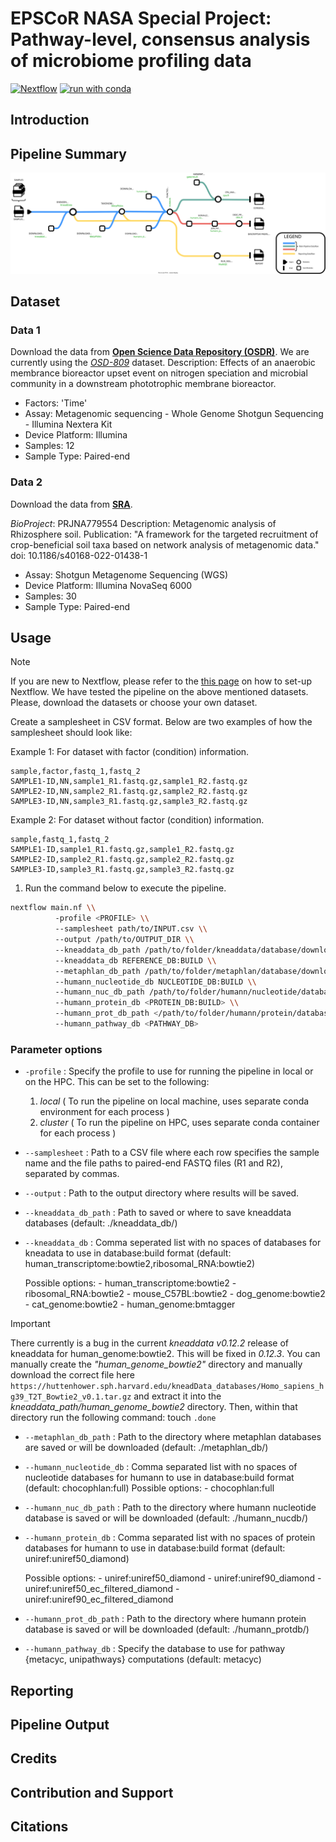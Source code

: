 # EPSCoR NASA Special Project: Pathway-level, consensus analysis of microbiome profiling data

[![Nextflow](https://img.shields.io/badge/nextflow%20DSL2-%E2%89%A524.04.2-23aa62.svg)](https://www.nextflow.io/)
[![run with conda](http://img.shields.io/badge/run%20with-conda-3EB049?labelColor=000000&logo=anaconda)](https://docs.conda.io/en/latest/)


## Introduction

## Pipeline Summary

![](images/pipeline.svg)

## Dataset

### Data 1

Download the data from [**Open Science Data Repository (OSDR)**](https://www.nasa.gov/osdr/). We are currently using the [_OSD-809_](https://osdr.nasa.gov/bio/repo/data/studies/OSD-809) dataset.
Description: Effects of an anaerobic membrance bioreactor upset event on nitrogen speciation and microbial community in a downstream phototrophic membrane bioreactor.

* Factors: 'Time'
* Assay: Metagenomic sequencing - Whole Genome Shotgun Sequencing - Illumina Nextera Kit
* Device Platform: Illumina
* Samples: 12
* Sample Type: Paired-end

### Data 2

Download the data from [**SRA**](https://www.ncbi.nlm.nih.gov/sra?linkname=bioproject_sra_all&from_uid=779554).

_BioProject_: PRJNA779554
Description: Metagenomic analysis of Rhizosphere soil. 
Publication: "A framework for the targeted recruitment of crop-beneficial soil taxa based on network analysis of metagenomic data." doi: 10.1186/s40168-022-01438-1

* Assay: Shotgun Metagenome Sequencing (WGS)
* Device Platform: Illumina NovaSeq 6000
* Samples: 30
* Sample Type: Paired-end

## Usage

> [!NOTE]
> If you are new to Nextflow, please refer to the [this page](https://nextflow.io/docs/latest/install.html) on how to set-up Nextflow.
> We have tested the pipeline on the above mentioned datasets. Please, download the datasets or choose your own dataset.

Create a samplesheet in CSV format. Below are two examples of how the samplesheet should look like:
  
  Example 1: For dataset with factor (condition) information.

  ```csv
  sample,factor,fastq_1,fastq_2
  SAMPLE1-ID,NN,sample1_R1.fastq.gz,sample1_R2.fastq.gz
  SAMPLE2-ID,NN,sample2_R1.fastq.gz,sample2_R2.fastq.gz
  SAMPLE3-ID,NN,sample3_R1.fastq.gz,sample3_R2.fastq.gz
  ```

  Example 2: For dataset without factor (condition) information.

  ```csv
  sample,fastq_1,fastq_2
  SAMPLE1-ID,sample1_R1.fastq.gz,sample1_R2.fastq.gz
  SAMPLE2-ID,sample2_R1.fastq.gz,sample2_R2.fastq.gz
  SAMPLE3-ID,sample3_R1.fastq.gz,sample3_R2.fastq.gz
  ```

1. Run the command below to execute the pipeline.

  ```bash
nextflow main.nf \\
            -profile <PROFILE> \\
            --samplesheet path/to/INPUT.csv \\
            --output /path/to/OUTPUT_DIR \\
            --kneaddata_db_path /path/to/folder/kneaddata/database/download/ \\
            --kneaddata_db REFERENCE_DB:BUILD \\
            --metaphlan_db_path /path/to/folder/metaphlan/database/download \\
            --humann_nucleotide_db NUCLEOTIDE_DB:BUILD \\
            --humann_nuc_db_path /path/to/folder/humann/nucleotide/databases/download \\
            --humann_protein_db <PROTEIN_DB:BUILD> \\
            --humann_prot_db_path </path/to/folder/humann/protein/databases/download> \\
            --humann_pathway_db <PATHWAY_DB>
```

### Parameter options

* `-profile` : Specify the profile to use for running the pipeline in local or on the HPC.
    This can be set to the following:
    1. _local_ ( To run the pipeline on local machine, uses separate conda environment for each process )
    2. _cluster_ ( To run the pipeline on HPC, uses separate conda container for each process )

* `--samplesheet` : Path to a CSV file where each row specifies the sample name and the file paths to paired-end FASTQ files (R1 and R2), separated by commas.

* `--output` : Path to the output directory where results will be saved.

* `--kneaddata_db_path` : Path to saved or where to save kneaddata databases (default: ./kneaddata_db/)

* `--kneaddata_db` : Comma seperated list with no spaces of databases for kneadata to use in database:build format  (default: human_transcriptome:bowtie2,ribosomal_RNA:bowtie2)

    Possible options:
        - human_transcriptome:bowtie2
        - ribosomal_RNA:bowtie2
        - mouse_C57BL:bowtie2
        - dog_genome:bowtie2
        - cat_genome:bowtie2
        - human_genome:bmtagger

> [!IMPORTANT]
> There currently is a bug in the current *kneaddata v0.12.2* release of kneaddata for human_genome:bowtie2. This will be fixed in _0.12.3_.
> You can manually create the *"human_genome_bowtie2"* directory and manually download the correct file here `https://huttenhower.sph.harvard.edu/kneadData_databases/Homo_sapiens_hg39_T2T_Bowtie2_v0.1.tar.gz` and extract it into the *kneaddata_path/human_genome_bowtie2* directory. Then, within that directory run the following command: touch `.done`

* `--metaphlan_db_path` : Path to the directory where metaphlan databases are saved or will be downloaded (default: ./metaphlan_db/)

* `--humann_nucleotide_db` : Comma separated list with no spaces of nucleotide databases for humann to use in database:build format (default: chocophlan:full)
    Possible options:
        - chocophlan:full

* `--humann_nuc_db_path` : Path to the directory where humann nucleotide database is saved or will be downloaded (default: ./humann_nucdb/)

* `--humann_protein_db` : Comma separated list with no spaces of protein databases for humann to use in database:build format (default: uniref:uniref50_diamond)

    Possible options:
        - uniref:uniref50_diamond
        - uniref:uniref90_diamond
        - uniref:uniref50_ec_filtered_diamond
        - uniref:uniref90_ec_filtered_diamond

* `--humann_prot_db_path` : Path to the directory where humann protein database is saved or will be downloaded (default: ./humann_protdb/)

* `--humann_pathway_db` : Specify the database to use for pathway {metacyc, unipathways} computations (default: metacyc)

## Reporting

## Pipeline Output

## Credits

## Contribution and Support

## Citations
